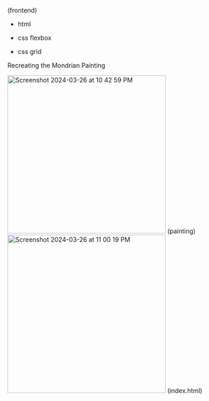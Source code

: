 (frontend)

- html
  
- css flexbox
  
- css grid

Recreating the Mondrian Painting 

<img width="356" alt="Screenshot 2024-03-26 at 10 42 59 PM" src="https://github.com/carolina-bolnykh/frontend/assets/91427069/2806e6e8-0fd6-4ee0-bd64-e22d93a42410">
(painting)

<img width="356" alt="Screenshot 2024-03-26 at 11 00 19 PM" src="https://github.com/carolina-bolnykh/frontend/assets/91427069/423f1cba-ff9a-4f4e-a4c1-5704052040de">
(index.html)

